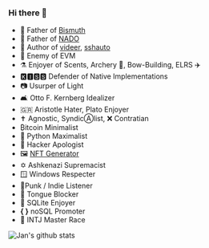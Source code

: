 ### Hi there 👋

- 🧒 Father of [Bismuth](https://github.com/bismuthfoundation/Bismuth)
- 👶 Father of [NADO](https://github.com/hclivess/nado)
- 📖 Author of [videer](https://github.com/hclivess/videer), [sshauto](https://github.com/hclivess/sshauto)
- 🥷 Enemy of EVM
- ⚗️ Enjoyer of Scents, Archery 🏹, Bow-Building, ELRS ✈️
- 🅺🅸🆂🆂 Defender of Native Implementations
- 📷 Usurper of Light
- 🛋️ Otto F. Kernberg Idealizer
- 🇬🇷 Aristotle Hater, Plato Enjoyer
- ✝️️ Agnostic, SyndicⒶlist, ❌ Contratian
- ₿itcoin Minimalist
- 🐍 Python Maximalist
- 👤 Hacker Apologist
- 🖼️ [NFT Generator](https://teia.art/cyphernormie)
- ✡️ Ashkenazi Supremacist
- 🪟 Windows Respecter
- 🎸Punk / Indie Listener
- 🎷 Tongue Blocker
- 📙 SQLite Enjoyer
- **{ }** noSQL Promoter
- 🤔 INTJ Master Race

![Jan's github stats](https://github-readme-stats.vercel.app/api?username=hclivess&show_icons=true)

